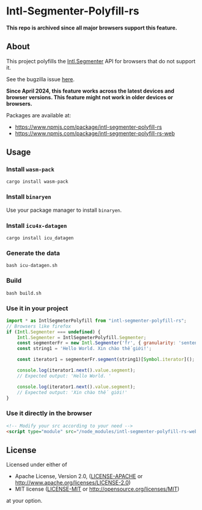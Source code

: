 # Intl-Segmenter-Polyfill-rs

**This repo is archived since all major browsers support this feature.**

## About

This project polyfills the [Intl.Segmenter](https://developer.mozilla.org/en-US/docs/Web/JavaScript/Reference/Global_Objects/Intl/Segmenter) API for browsers that do not support it.

See the bugzilla issue [here](https://bugzilla.mozilla.org/show_bug.cgi?id=1423593).

**Since April 2024, this feature works across the latest devices and browser versions. This feature might not work in older devices or browsers.**

Packages are available at:

- https://www.npmjs.com/package/intl-segmenter-polyfill-rs
- https://www.npmjs.com/package/intl-segmenter-polyfill-rs-web

## Usage

### Install `wasm-pack`

```
cargo install wasm-pack
```

### Install `binaryen`

Use your package manager to install `binaryen`.

### Install `icu4x-datagen`

```
cargo install icu_datagen
```

### Generate the data

```
bash icu-datagen.sh
```

### Build

```
bash build.sh
```

### Use it in your project

```js
import * as IntlSegmeterPolyfill from "intl-segmenter-polyfill-rs";
// Browsers like firefox
if (Intl.Segmenter === undefined) {
    Intl.Segmenter = IntlSegmeterPolyfill.Segmenter;
    const segmenterFr = new Intl.Segmenter('fr', { granularity: 'sentence' });
    const string1 = 'Hello World. Xin chào thế giới!';

    const iterator1 = segmenterFr.segment(string1)[Symbol.iterator]();

    console.log(iterator1.next().value.segment);
    // Expected output: 'Hello World. '

    console.log(iterator1.next().value.segment);
    // Expected output: 'Xin chào thế giới!'
}
```

### Use it directly in the browser

```html
<!-- Modify your src according to your need -->
<script type="module" src="/node_modules/intl-segmenter-polyfill-rs-web/intl_segmenter_polyfill_rs.js"></script>
```

## License

Licensed under either of

* Apache License, Version 2.0, ([LICENSE-APACHE](LICENSE-APACHE) or http://www.apache.org/licenses/LICENSE-2.0)
* MIT license ([LICENSE-MIT](LICENSE-MIT) or http://opensource.org/licenses/MIT)

at your option.
